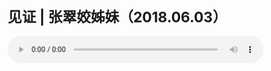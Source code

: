 # 见证 | 张翠姣姊妹（2018.06.03）

<audio style="width: 100%;" preload="false" controls controlslist="nodownload"><source src="//cdn.wechat.edu.pl/audio/mp3/old/25057.mp3" type="audio/mpeg">Your browser does not support the audio element.</audio>


